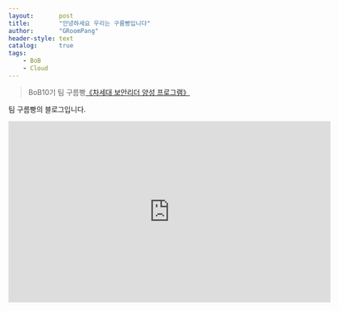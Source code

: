 ```yaml
---
layout:       post
title:        "안녕하세요 우리는 구름빵입니다"
author:       "GRoomPang"
header-style: text
catalog:      true
tags:
    - BoB
    - Cloud
---
```


> BoB10기 팀 구름빵[《차세대 보안리더 양성 프로그램》](https://www.kitribob.kr/)

팀 구름빵의 블로그입니다.

<iframe width="640" height="360" src="https://www.youtube.com/embed/xitHuQj8k24" title="[Azure Container Instances] Container Escape" frameborder="0" allow="accelerometer; autoplay; clipboard-write; encrypted-media; gyroscope; picture-in-picture" allowfullscreen></iframe>